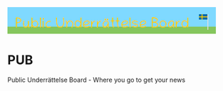 ![Public Underrättelse Board banner](pub.png)

# PUB
Public Underrättelse Board - Where you go to get your news 

